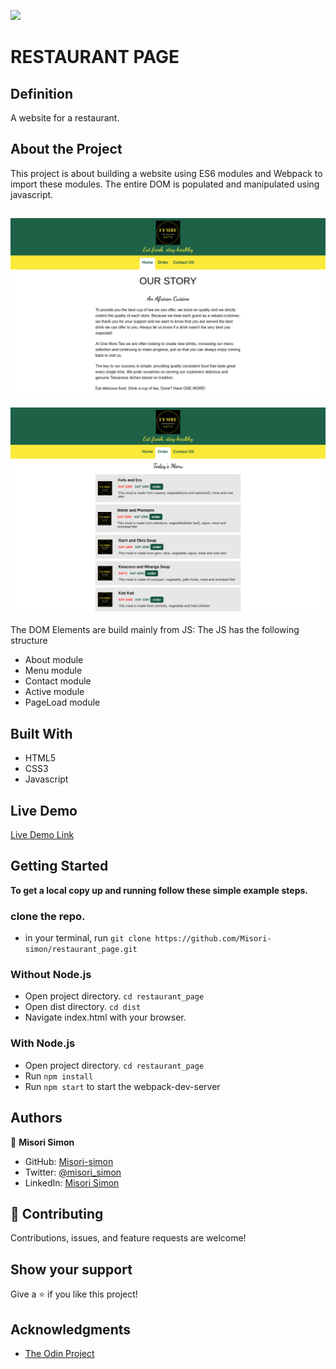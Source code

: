 ![](https://img.shields.io/badge/Microverse-blueviolet)

# RESTAURANT PAGE

## Definition

A website for a restaurant.

## About the Project

This project is about building a website using ES6 modules and Webpack to import these modules. The entire DOM is populated and manipulated using javascript.

![screenshot](./images/sc1.png)
-
![screenshot](./images/sc.png)

The DOM Elements are build mainly from JS:
The JS has the following structure

- About module
- Menu module
- Contact module
- Active module
- PageLoad module

## Built With

- HTML5
- CSS3
- Javascript

## Live Demo

[Live Demo Link](https://misori-simon.github.io/restaurant_page/)


## Getting Started


**To get a local copy up and running follow these simple example steps.**

### clone the repo.
- in your terminal,  run
``` git clone https://github.com/Misori-simon/restaurant_page.git ```

### Without Node.js
- Open project directory. ``` cd restaurant_page ```
- Open dist directory. ``` cd dist ```
- Navigate index.html with your browser.
### With Node.js
- Open project directory. ``` cd restaurant_page ```
- Run ```npm install```
- Run ``` npm start ``` to start the webpack-dev-server



## Authors

👤 **Misori Simon**

- GitHub: [Misori-simon](https://github.com/Misori-simon/)
- Twitter: [@misori_simon](https://twitter.com/misori_simon)
- LinkedIn: [Misori Simon](https://cm.linkedin.com/in/misori-simon-05906219b)

## 🤝 Contributing

Contributions, issues, and feature requests are welcome!

## Show your support

Give a ⭐ if you like this project!

## Acknowledgments

-  [The Odin Project](https://www.theodinproject.com/)


